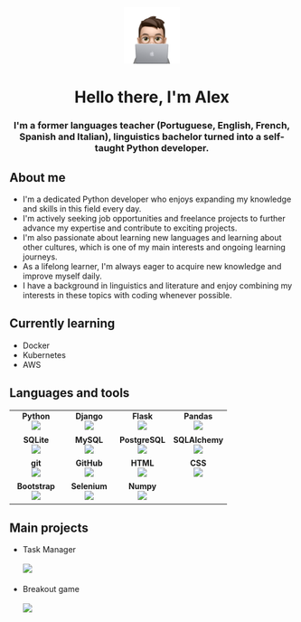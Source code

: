 <p align="center">
    <picture>
        <source media="(prefers-color-scheme: dark)" srcset="https://raw.githubusercontent.com/while-is-alex/while-is-alex/main/MEMOJI.png" width=200>
        <source media="(prefers-color-scheme: light)" srcset="https://raw.githubusercontent.com/while-is-alex/while-is-alex/main/MEMOJI.png" width=200>
        <img alt="Memoji" src="https://raw.githubusercontent.com/while-is-alex/while-is-alex/main/MEMOJI.png" width=100>
    </picture>
</p>

<h1 align="center"> Hello there, I'm Alex </h1>
<h3 align="center"> I'm a former languages teacher (Portuguese, English, French, Spanish and Italian), linguistics bachelor turned into a self-taught Python developer.</h3>

<h2>About me</h2>
<ul>
    <li>I'm a dedicated Python developer who enjoys expanding my knowledge and skills in this field every day.</li>
    <li>I'm actively seeking job opportunities and freelance projects to further advance my expertise and contribute to exciting projects.</li>
    <li>I'm also passionate about learning new languages and learning about other cultures, which is one of my main interests and ongoing learning journeys.</li>
    <li>As a lifelong learner, I'm always eager to acquire new knowledge and improve myself daily.</li>
    <li>I have a background in linguistics and literature and enjoy combining my interests in these topics with coding whenever possible.</li>
</ul>

<h2>Currently learning</h2>
<ul>
    <li>Docker</li>
    <li>Kubernetes</li>
    <li>AWS</li>
</ul>

<h2>Languages and tools</h2>
<table width="320px">
    <tbody>
        <tr valign="top">
            <td width="80px" align="center">
            <span><strong>Python</strong></span><br>
            <img height="32px" src="https://cdn.jsdelivr.net/gh/devicons/devicon/icons/python/python-original.svg">
            </td>
            <td width="80px" align="center">
            <span><strong>Django</strong></span><br>
            <img height="32px" src="https://cdn.jsdelivr.net/gh/devicons/devicon/icons/django/django-plain.svg">          
            </td>
            <td width="80px" align="center">
            <span><strong>Flask</strong></span><br>
            <img height="32" src="https://cdn.jsdelivr.net/gh/devicons/devicon/icons/flask/flask-original.svg">
            </td>
            <td width="80px" align="center">
            <span><strong>Pandas</strong></span><br>
            <img height="32px" src="https://cdn.jsdelivr.net/gh/devicons/devicon/icons/pandas/pandas-original.svg">
            </td>
        </tr>
        <tr valign="top">
            <td width="80px" align="center">
            <span><strong>SQLite</strong></span><br>
            <img height="32px" src="https://cdn.jsdelivr.net/gh/devicons/devicon/icons/sqlite/sqlite-original.svg">
            </td>
            <td width="80px" align="center">
            <span><strong>MySQL</strong></span><br>
            <img height="32px" src="https://cdn.jsdelivr.net/gh/devicons/devicon/icons/mysql/mysql-original.svg">
            </td>
            <td width="80px" align="center">
            <span><strong>PostgreSQL</strong></span><br>
            <img height="32px" src="https://cdn.jsdelivr.net/gh/devicons/devicon/icons/postgresql/postgresql-original.svg">
            </td>
            <td width="80px" align="center">
            <span><strong>SQLAlchemy</strong></span><br>
            <img height="32px" src="https://cdn.jsdelivr.net/gh/devicons/devicon/icons/sqlalchemy/sqlalchemy-original.svg">
            </td>
        </tr>
        <tr valign="top">
            <td width="80px" align="center">
            <span><strong>git</strong></span><br>
            <img height="32px" src="https://cdn.jsdelivr.net/gh/devicons/devicon/icons/git/git-plain.svg">
            </td>
            <td width="80px" align="center">
            <span><strong>GitHub</strong></span><br>
            <img height="32px" src="https://cdn.jsdelivr.net/gh/devicons/devicon/icons/github/github-original.svg">
            </td>
            <td width="80px" align="center">
            <span><strong>HTML</strong></span><br>
            <img height="32" src="https://cdn.jsdelivr.net/gh/devicons/devicon/icons/html5/html5-original.svg">
            </td>
            <td width="80px" align="center">
            <span><strong>CSS</strong></span><br>
            <img height="32px" src="https://cdn.jsdelivr.net/gh/devicons/devicon/icons/css3/css3-original.svg">
            </td>
        </tr>
        <tr valign="top">
            <td width="80px" align="center">
            <span><strong>Bootstrap</strong></span><br>
            <img height="32px" src="https://cdn.jsdelivr.net/gh/devicons/devicon/icons/bootstrap/bootstrap-original.svg">
            </td>
            <td width="80px" align="center">
            <span><strong>Selenium</strong></span><br>
            <img height="32px" src="https://cdn.jsdelivr.net/gh/devicons/devicon/icons/selenium/selenium-original.svg">
            </td>
            <td width="80px" align="center">
            <span><strong>Numpy</strong></span><br>
            <img height="32px" src="https://cdn.jsdelivr.net/gh/devicons/devicon/icons/numpy/numpy-original.svg">
            </td>
        </tr>
    </tbody>
</table>

<h2>Main projects</h2>
<ul>
    <li>Task Manager</li><br>
    <img src="https://github-readme-stats.vercel.app/api/pin/?username=while-is-alex&repo=task-manager"><br><br>
    <li>Breakout game</li><br>
    <img src="https://github-readme-stats.vercel.app/api/pin/?username=while-is-alex&repo=django-blog"><br>
</ul>
